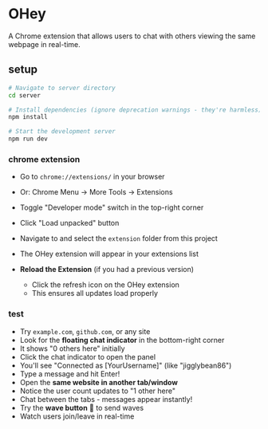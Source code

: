 # OHey

A Chrome extension that allows users to chat with others viewing the same webpage in real-time.

## setup

```bash
# Navigate to server directory
cd server

# Install dependencies (ignore deprecation warnings - they're harmless)
npm install

# Start the development server
npm run dev
```

### chrome extension
- Go to `chrome://extensions/` in your browser
- Or: Chrome Menu → More Tools → Extensions
- Toggle "Developer mode" switch in the top-right corner
- Click "Load unpacked" button
- Navigate to and select the `extension` folder from this project
- The OHey extension will appear in your extensions list

-  **Reload the Extension** (if you had a previous version)
   - Click the refresh icon on the OHey extension
   - This ensures all updates load properly


### test

- Try `example.com`, `github.com`, or any site
- Look for the **floating chat indicator** in the bottom-right corner
- It shows "0 others here" initially
- Click the chat indicator to open the panel
- You'll see "Connected as [YourUsername]" (like "jigglybean86")
- Type a message and hit Enter!
- Open the **same website in another tab/window**
- Notice the user count updates to "1 other here"
- Chat between the tabs - messages appear instantly!
- Try the **wave button** 👋 to send waves
- Watch users join/leave in real-time
